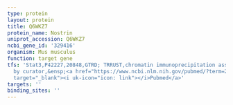 ```yaml
---
type: protein
layout: protein
title: Q6WKZ7
protein_name: Nostrin
uniprot_accession: Q6WKZ7
ncbi_gene_id: '329416'
organism: Mus musculus
function: target gene
tfs: 'Stat3,P42227,20848,GTRD; TRRUST,chromatin immunoprecipitation assay; inferred
  by curator,&ensp;<a href="https://www.ncbi.nlm.nih.gov/pubmed/?term=21183735%5Buid%5D"
  target="_blank"><i uk-icon="icon: link"></i>Pubmed</a>'
targets: ''
binding_sites: ''
---
```

